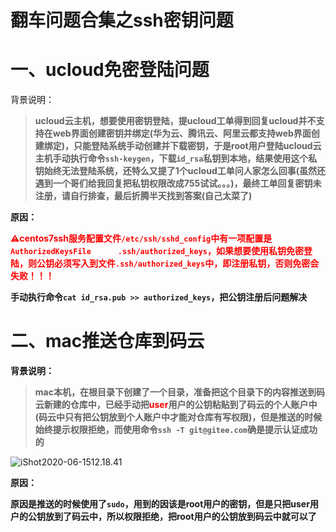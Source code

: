 # 翻车问题合集之ssh密钥问题

# 一、ucloud免密登陆问题

背景说明：

> **ucloud云主机，想要使用密钥登陆，提ucloud工单得到回复ucloud并不支持在web界面创建密钥并绑定(华为云、腾讯云、阿里云都支持web界面创建绑定)，只能登陆系统手动创建并下载密钥，于是root用户登陆ucloud云主机手动执行命令`ssh-keygen`，下载`id_rsa`私钥到本地，结果使用这个私钥始终无法登陆系统，还特么又提了1个ucloud工单问人家怎么回事(虽然还遇到一个哥们给我回复把私钥权限改成755试试。。。)，最终工单回复密钥未注册，请自行排查，最后折腾半天找到答案(自己太菜了)**



**原因：**

**<span style=color:red>⚠️centos7ssh服务配置文件`/etc/ssh/sshd_config`中有一项配置是`AuthorizedKeysFile      .ssh/authorized_keys`，如果想要使用私钥免密登陆，则公钥必须写入到文件`.ssh/authorized_keys`中，即注册私钥，否则免密会失败！！！</span>**



**手动执行命令`cat id_rsa.pub >> authorized_keys`，把公钥注册后问题解决**



# 二、mac推送仓库到码云

**背景说明：**

> **mac本机，在根目录下创建了一个目录，准备把这个目录下的内容推送到码云新建的仓库中，已经手动把<span style=color:red>user</span>用户的公钥粘贴到了码云的个人账户中(码云中只有把公钥放到个人账户中才能对仓库有写权限)，但是推送的时候始终提示权限拒绝，而使用命令`ssh -T git@gitee.com`确是提示认证成功的**

![iShot2020-06-1512.18.41](https://gitee.com/pptfz/picgo-images/raw/master/img/iShot2020-06-1512.18.41.png)



**原因：**

**原因是推送的时候使用了`sudo`，用到的因该是root用户的密钥，但是只把user用户的公钥放到了码云中，所以权限拒绝，把root用户的公钥放到码云中就可以了**

